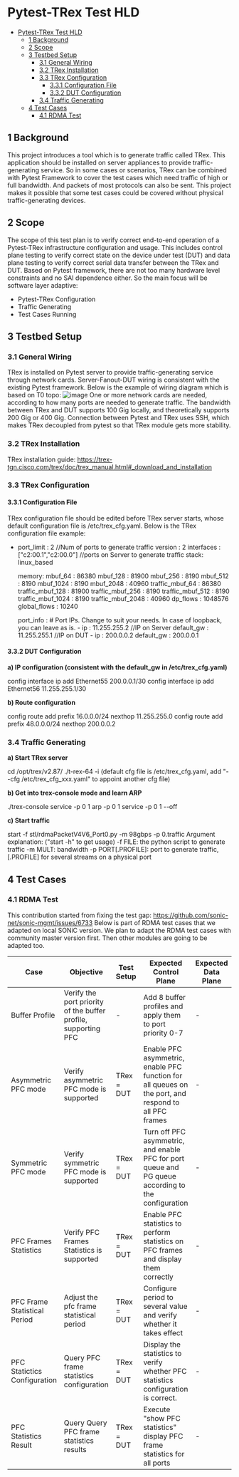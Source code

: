 # Pytest-TRex Test HLD

- [Pytest-TRex Test HLD](#pytest-trex-test-hld)
  * [1 Background](#1-background)
  * [2 Scope](#2-scope)
  * [3 Testbed Setup](#3-testbed-setup)
    + [3.1 General Wiring](#31-general-wiring)
    + [3.2 TRex Installation](#32-trex-installation)
    + [3.3 TRex Configuration](#33-trex-configuration)
      - [3.3.1 Configuration File](#331-configuration-file)
      - [3.3.2 DUT Configuration](#332-dut-configuration)
    + [3.4 Traffic Generating](#34-traffic-generating)
  * [4 Test Cases](#4-test-cases)
    + [4.1 RDMA Test](#41-rdma-test)

## 1 Background

This project introduces a tool which is to generate traffic called TRex. This application should be installed on server appliances to provide traffic-generating service. So in some cases or scenarios, TRex can be combined with Pytest Framework to cover the test cases which need traffic of high or full bandwidth. And packets of most protocols can also be sent. This project makes it possible that some test cases could be covered without physical traffic-generating devices.

## 2 Scope

The scope of this test plan is to verify correct end-to-end operation of a Pytest-TRex infrastructure configuration and usage. This includes control plane testing to verify correct state on the device under test (DUT) and data plane testing to verify correct serial data transfer between the TRex and DUT.
Based on Pytest framework, there are not too many hardware level constraints and no SAI dependence either. So the main focus will be software layer adaptive:
- Pytest-TRex Configuration
- Traffic Generating
- Test Cases Running

## 3 Testbed Setup

### 3.1 General Wiring

TRex is installed on Pytest server to provide traffic-generating service through network cards. Server-Fanout-DUT wiring is consistent with the existing Pytest framework.
Below is the example of wiring diagram which is based on T0 topo:
![image](https://github.com/sonic-net/sonic-mgmt/assets/126938317/547cb37c-4a97-468c-9b7a-d7b7cbfbb86f)
One or more network cards are needed, according to how many ports are needed to generate traffic. The bandwidth between TRex and DUT supports 100 Gig locally, and theoretically supports 200 Gig or 400 Gig.
Connection between Pytest and TRex uses SSH, which makes TRex decoupled from pytest so that TRex module gets more stability.

### 3.2 TRex Installation

TRex installation guide: https://trex-tgn.cisco.com/trex/doc/trex_manual.html#_download_and_installation

### 3.3 TRex Configuration

#### 3.3.1 Configuration File

TRex configuration file should be edited before TRex server starts, whose default configuration file is /etc/trex_cfg.yaml.
Below is the TRex configuration file example:
- port_limit      : 2    //Num of ports to generate traffic
  version         : 2
  interfaces    : ["c2:00.1","c2:00.0"]    //ports on Server to generate traffic
  stack: linux_based

  memory:
             mbuf_64     : 86380
             mbuf_128    : 81900
             mbuf_256    : 8190
             mbuf_512    : 8190
             mbuf_1024   : 8190
             mbuf_2048   : 40960
             traffic_mbuf_64     : 86380
             traffic_mbuf_128    : 81900
             traffic_mbuf_256    : 8190
             traffic_mbuf_512    : 8190
             traffic_mbuf_1024   : 8190
             traffic_mbuf_2048   : 40960
             dp_flows    : 1048576
             global_flows : 10240

  port_info       :  # Port IPs. Change to suit your needs. In case of loopback, you can leave as is.
          - ip         :  11.255.255.2    //IP on Server
            default_gw :  11.255.255.1    //IP on DUT
          - ip         :  200.0.0.2
            default_gw :  200.0.0.1

#### 3.3.2 DUT Configuration

**a) IP configuration (consistent with the default_gw in /etc/trex_cfg.yaml)**

config interface ip add Ethernet55 200.0.0.1/30
config interface ip add Ethernet56 11.255.255.1/30

**b) Route configuration**

config route add prefix 16.0.0.0/24 nexthop 11.255.255.0
config route add prefix 48.0.0.0/24 nexthop 200.0.0.2

### 3.4 Traffic Generating

**a) Start TRex server**

cd /opt/trex/v2.87/
./t-rex-64 -i (default cfg file is /etc/trex_cfg.yaml, add "--cfg /etc/trex_cfg_xxx.yaml" to appoint another cfg file)

**b) Get into trex-console mode and learn ARP**

./trex-console
service -p 0 1
arp -p 0 1
service -p 0 1 --off

**c) Start traffic**

start -f stl/rdmaPacketV4V6_Port0.py -m 98gbps -p 0.traffic
Argument explanation: ("start -h" to get usage)
  -f FILE: the python script to generate traffic
  -m MULT: bandwidth
  -p PORT[.PROFILE]: port to generate traffic, [.PROFILE] for several streams on a physical port

## 4 Test Cases

### 4.1 RDMA Test

This contribution started from fixing the test gap: https://github.com/sonic-net/sonic-mgmt/issues/6733
Below is part of RDMA test cases that we adapted on local SONiC version. We plan to adapt the RDMA test cases with community master version first. Then other modules are going to be adapted too.

| Case | Objective | Test Setup | Expected Control Plane | Expected Data Plane |
|-|-|-|-|-|
| Buffer Profile | Verify the port priority of the buffer profile, supporting PFC	| -	| Add 8 buffer profiles and apply them to port priority 0-7	| - |
| Asymmetric PFC mode	| Verify asymmetric PFC mode is supported	| TRex = DUT | Enable PFC asymmetric, enable PFC function for all queues on the port, and respond to all PFC frames	| - |
| Symmetric PFC mode | Verify symmetric PFC mode is supported	| TRex = DUT | Turn off PFC asymmetric, and enable PFC for port queue and PG queue according to the configuration	 | - |
| PFC Frames Statistics	| Verify PFC Frames Statistics is supported	| TRex = DUT | Enable PFC statistics to perform statistics on PFC frames and display them correctly	| - |
| PFC Frame Statistical Period	| Adjust the pfc frame statistical period	| TRex = DUT | Configure period to several value and verify whether it takes effect	| - |
| PFC Statictics Configuration	| Query PFC frame statistics configuration	| TRex = DUT	| Display the statistics to verify whether PFC statistics configuration is correct.	| - |
| PFC Statistics Result | Query	Query PFC frame statistics results	| TRex = DUT	| Execute "show PFC statistics" display PFC frame statistics for all ports	| - |
